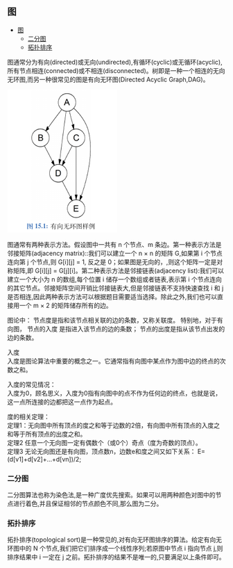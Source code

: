 ## 图

<!-- TOC -->

- [图](#图)
  - [二分图](#二分图)
  - [拓扑排序](#拓扑排序)

<!-- /TOC -->

图通常分为有向(directed)或无向(undirected),有循环(cyclic)或无循环(acyclic),所有节点相连(connected)或不相连(disconnected)。树即是一种一个相连的无向无环图,而另一种很常见的图是有向无环图(Directed Acyclic Graph,DAG)。

![](../figs/DAG.png)

图通常有两种表示方法。假设图中一共有 n 个节点、m 条边。第一种表示方法是邻接矩阵(adjacency matrix)::我们可以建立一个 n × n 的矩阵 G,如果第 i 个节点连向第 j 个节点,则 G\[i\]\[j\] = 1, 反之是 0；如果图是无向的，,则这个矩阵一定是对称矩阵,即 G\[i\]\[j\] = G\[j\]\[i\]。第二种表示方法是邻接链表(adjacency list):我们可以建立一个大小为 n 的数组,每个位置 i 储存一个数组或者链表,表示第 i 个节点连向的其它节点。邻接矩阵空间开销比邻接链表大,但是邻接链表不支持快速查找 i 和 j 是否相连,因此两种表示方法可以根据题目需要适当选择。除此之外,我们也可以直接用一个 m × 2 的矩阵储存所有的边。

图论中：
节点度是指和该节点相关联的边的条数，又称关联度。
特别地，对于有向图，
节点的入度 是指进入该节点的边的条数；
节点的出度是指从该节点出发的边的条数。

入度 \
入度是图论算法中重要的概念之一。它通常指有向图中某点作为图中边的终点的次数之和。

入度的常见情况：\
入度为0，顾名思义，入度为0指有向图中的点不作为任何边的终点，也就是说，这一点所连接的边都把这一点作为起点。

度的相关定理：\
定理1：无向图中所有顶点的度之和等于边数的2倍，有向图中所有顶点的入度之和等于所有顶点的出度之和。\
定理2 任意一个无向图一定有偶数个（或0个）奇点（度为奇数的顶点）。\
定理3 无论无向图还是有向图，顶点数n，边数e和度之间又如下关系：
E=(d\[v1\]+d\[v2\]+…+d\[vn\])/2;

### 二分图

二分图算法也称为染色法,是一种广度优先搜索。如果可以用两种颜色对图中的节点进行着色,并且保证相邻的节点颜色不同,那么图为二分。

### 拓扑排序

拓扑排序(topological sort)是一种常见的,对有向无环图排序的算法。给定有向无环图中的 N 个节点,我们把它们排序成一个线性序列;若原图中节点 i 指向节点 j,则排序结果中 i 一定在 j 之前。拓扑排序的结果不是唯一的,只要满足以上条件即可。

